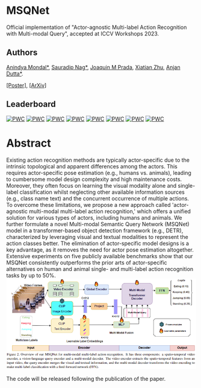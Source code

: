 # MSQNet
Official implementation of "Actor-agnostic Multi-label Action Recognition with Multi-modal Query", accepted at ICCV Workshops 2023.
## Authors
[Anindya Mondal*](https://scholar.google.com/citations?user=qjQmNJMAAAAJ&hl=en), [Sauradip Nag*](https://sauradip.github.io/), [Joaquin M Prada](https://www.surrey.ac.uk/people/joaquin-m-prada), [Xiatian Zhu](https://surrey-uplab.github.io/), [Anjan Dutta*](https://sites.google.com/site/2adutta/).

[[Poster]](https://mondalanindya.github.io/assets/posters/ICCVW_23_poster.pdf),
[[ArXiv]](https://arxiv.org/pdf/2307.10763.pdf)
## Leaderboard
[![PWC](https://img.shields.io/endpoint.svg?url=https://paperswithcode.com/badge/msqnet-actor-agnostic-action-recognition-with/action-recognition-on-animal-kingdom)](https://paperswithcode.com/sota/action-recognition-on-animal-kingdom?p=msqnet-actor-agnostic-action-recognition-with) [![PWC](https://img.shields.io/endpoint.svg?url=https://paperswithcode.com/badge/msqnet-actor-agnostic-action-recognition-with/action-recognition-in-videos-on-charades)](https://paperswithcode.com/sota/action-recognition-in-videos-on-charades?p=msqnet-actor-agnostic-action-recognition-with) [![PWC](https://img.shields.io/endpoint.svg?url=https://paperswithcode.com/badge/msqnet-actor-agnostic-action-recognition-with/action-recognition-in-videos-on-hmdb51)](https://paperswithcode.com/sota/action-recognition-in-videos-on-hmdb51?p=msqnet-actor-agnostic-action-recognition-with) [![PWC](https://img.shields.io/endpoint.svg?url=https://paperswithcode.com/badge/msqnet-actor-agnostic-action-recognition-with/zero-shot-action-recognition-on-hmdb51)](https://paperswithcode.com/sota/zero-shot-action-recognition-on-hmdb51?p=msqnet-actor-agnostic-action-recognition-with) [![PWC](https://img.shields.io/endpoint.svg?url=https://paperswithcode.com/badge/msqnet-actor-agnostic-action-recognition-with/action-recognition-on-hockey)](https://paperswithcode.com/sota/action-recognition-on-hockey?p=msqnet-actor-agnostic-action-recognition-with) [![PWC](https://img.shields.io/endpoint.svg?url=https://paperswithcode.com/badge/msqnet-actor-agnostic-action-recognition-with/action-recognition-on-thumos14)](https://paperswithcode.com/sota/action-recognition-on-thumos14?p=msqnet-actor-agnostic-action-recognition-with) [![PWC](https://img.shields.io/endpoint.svg?url=https://paperswithcode.com/badge/msqnet-actor-agnostic-action-recognition-with/zero-shot-action-recognition-on-charades-1)](https://paperswithcode.com/sota/zero-shot-action-recognition-on-charades-1?p=msqnet-actor-agnostic-action-recognition-with) [![PWC](https://img.shields.io/endpoint.svg?url=https://paperswithcode.com/badge/msqnet-actor-agnostic-action-recognition-with/zero-shot-action-recognition-on-thumos-14)](https://paperswithcode.com/sota/zero-shot-action-recognition-on-thumos-14?p=msqnet-actor-agnostic-action-recognition-with)
# Abstract
Existing action recognition methods are typically actor-specific due to the intrinsic topological and apparent differences among the actors. This requires actor-specific pose estimation (e.g., humans vs. animals), leading to cumbersome model design complexity and high maintenance costs. Moreover, they often focus on learning the visual modality alone and single-label classification whilst neglecting other available information sources (e.g., class name text) and the concurrent occurrence of multiple actions. To overcome these limitations, we propose a new approach called 'actor-agnostic multi-modal multi-label action recognition,' which offers a unified solution for various types of actors, including humans and animals. We further formulate a novel Multi-modal Semantic Query Network (MSQNet) model in a transformer-based object detection framework (e.g., DETR), characterized by leveraging visual and textual modalities to represent the action classes better. The elimination of actor-specific model designs is a key advantage, as it removes the need for actor pose estimation altogether. Extensive experiments on five publicly available benchmarks show that our MSQNet consistently outperforms the prior arts of actor-specific alternatives on human and animal single- and multi-label action recognition tasks by up to 50%.
![poster](figs/msqnet_pipeline.png)

The code will be released following the publication of the paper.

